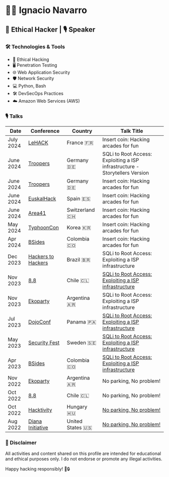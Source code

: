 # 👨‍💻 Ignacio Navarro

## 🚀 Ethical Hacker | 🎙️ Speaker 

### 🛠️ Technologies & Tools

- 🔐 Ethical Hacking
- 🖥️ Penetration Testing
- 🌐 Web Application Security
- 🛡️ Network Security
- 💻 Python, Bash
- 🛠️ DevSecOps Practices
- ☁️ Amazon Web Services (AWS)

### 🎙️ Talks

| Date      | Conference                                                             | Country            | Talk Title                                                                                       |
|-----------|------------------------------------------------------------------------|--------------------|--------------------------------------------------------------------------------------------------|
| July 2024 | [LeHACK](https://lehack.org/)                                          | France 🇫🇷        | Insert coin: Hacking arcades for fun                                                             |                                                              |
| June 2024 | [Troopers](https://troopers.de/)                                       | Germany 🇩🇪       | SQLi to Root Access: Exploiting a ISP infrastructure - Storytellers Version                        |                                                              |
| June 2024 | [Troopers](https://troopers.de/)                                       | Germany 🇩🇪       | Insert coin: Hacking arcades for fun                                                             |                                                              |
| June 2024 | [EuskalHack](https://www.euskalhack.org/securitycongress/index_en.html) | Spain 🇪🇸         | Insert coin: Hacking arcades for fun                                                             |                                                              |
| June 2024 | [Area41](https://area41.io/)                                           | Switzerland 🇨🇭   | Insert coin: Hacking arcades for fun                                                             |                                                              |
| May 2024  | [TyphoonCon](https://typhooncon.com/)                                  | Korea 🇰🇷         | Insert coin: Hacking arcades for fun                                                             |                                                              |
| Apr 2024  | [BSides](https://bsidesco.org/)                                        | Colombia 🇨🇴      | Insert coin: Hacking arcades for fun                                                             |                                                              |
| Dec 2023  | [Hackers to Hackers](https://www.h2hc.com.br/en/)                      | Brazil 🇧🇷        | SQLi to Root Access: Exploiting a ISP infrastructure                                             |
| Nov 2023  | [8.8](https://8dot8.org/)                                              | Chile 🇨🇱         | [SQLi to Root Access: Exploiting a ISP infrastructure](https://www.youtube.com/watch?v=dv4Z9SqOWIQ) |
| Nov 2023  | [Ekoparty](https://ekoparty.org/)                                      | Argentina 🇦🇷     | SQLi to Root Access: Exploiting a ISP infrastructure                                             |
| Jul 2023  | [DojoConf](https://dojoconfpa.org/)                                    | Panama 🇵🇦        | [SQLi to Root Access: Exploiting a ISP infrastructure](https://www.youtube.com/watch?v=c0u7s6OnOfQ) |
| May 2023  | [Security Fest](https://securityfest.com/)                             | Sweden 🇸🇪        | [SQLi to Root Access: Exploiting a ISP infrastructure](https://www.youtube.com/watch?v=pttUiwcfBq4) |
| Apr 2023  | [BSides](https://bsidesco.org/)                                        | Colombia 🇨🇴      | [SQLi to Root Access: Exploiting a ISP infrastructure](https://www.youtube.com/watch?v=1XpnK3cszDw) |
| Nov 2022  | [Ekoparty](https://ekoparty.org/)                                      | Argentina 🇦🇷     | No parking, No problem!                                                                          |
| Oct 2022  | [8.8](https://8dot8.org/)                                              | Chile 🇨🇱         | No parking, No problem!                                                                          |
| Oct 2022  | [Hacktivity](https://hacktivity.com/)                                  | Hungary 🇭🇺       | [No parking, No problem!](https://www.youtube.com/watch?v=nlHmhvZjl6E)                           |
| Aug 2022  | [Diana Initiative](https://www.dianainitiative.org/)                   | United States 🇺🇸 | [No parking, No problem!](https://www.youtube.com/watch?v=kUf-Pl6Or8A)                           |


### 🚨 Disclaimer

All activities and content shared on this profile are intended for educational and ethical purposes only. I do not endorse or promote any illegal activities.

Happy hacking responsibly! 👾🔒
